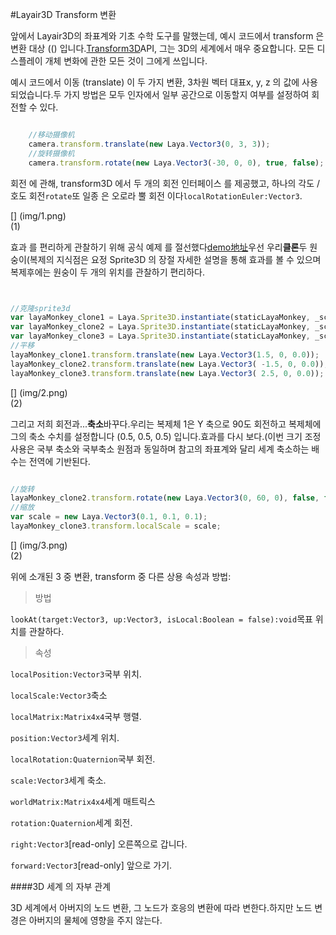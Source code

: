 #Layair3D Transform 변환

앞에서 Layair3D의 좌표계와 기초 수학 도구를 말했는데, 예시 코드에서 transform 은 변환 대상 (() 입니다.[Transform3D](https://layaair.ldc.layabox.com/api2/Chinese/index.html?category=Core&class=laya.d3.core.Transform3D)API, 그는 3D의 세계에서 매우 중요합니다. 모든 디스플레이 개체 변화에 관한 모든 것이 그에게 쓰입니다.

예시 코드에서 이동 (translate) 이 두 가지 변환, 3차원 벡터 대표x, y, z 의 값에 사용되었습니다.두 가지 방법은 모두 인자에서 일부 공간으로 이동할지 여부를 설정하여 회전할 수 있다.


```typescript

	//移动摄像机
	camera.transform.translate(new Laya.Vector3(0, 3, 3));
	//旋转摄像机
	camera.transform.rotate(new Laya.Vector3(-30, 0, 0), true, false);
```


회전 에 관해, transform3D 에서 두 개의 회전 인터페이스 를 제공했고, 하나의 각도 / 호도 회전`rotate`또 일종 은 오로라 뿔 회전 이다`localRotationEuler:Vector3`.

[] (img/1.png)<br>(1)

효과 를 편리하게 관찰하기 위해 공식 예제 를 절선했다[demo地址](https://layaair.ldc.layabox.com/demo2/?language=ch&category=3d&group=Sprite3D&name=TransformDemo)우선 우리**클론**두 원숭이(복제의 지식점은 요정 Sprite3D 의 장절 자세한 설명을 통해 효과를 볼 수 있으며 복제후에는 원숭이 두 개의 위치를 관찰하기 편리하다.


```typescript


//克隆sprite3d
var layaMonkey_clone1 = Laya.Sprite3D.instantiate(staticLayaMonkey, _scene, false, new Laya.Vector3(0.0, 0, 0.5));
var layaMonkey_clone2 = Laya.Sprite3D.instantiate(staticLayaMonkey, _scene, false, new Laya.Vector3(0.0, 0, 0.5));
var layaMonkey_clone3 = Laya.Sprite3D.instantiate(staticLayaMonkey, _scene, false, new Laya.Vector3(0.0, 0, 0.5));
//平移
layaMonkey_clone1.transform.translate(new Laya.Vector3(1.5, 0, 0.0));
layaMonkey_clone2.transform.translate(new Laya.Vector3( -1.5, 0, 0.0));
layaMonkey_clone3.transform.translate(new Laya.Vector3( 2.5, 0, 0.0));
```


[] (img/2.png)<br>(2)

그리고 저희 회전과...**축소**바꾸다.우리는 복제체 1은 Y 축으로 90도 회전하고 복제체에 그의 축소 수치를 설정합니다 (0.5, 0.5, 0.5) 입니다.효과를 다시 보다.(이번 크기 조정 사용은 국부 축소와 국부축소 원점과 동일하며 참고의 좌표계와 달리 세계 축소하는 배수는 전역에 기반된다.


```typescript

//旋转
layaMonkey_clone2.transform.rotate(new Laya.Vector3(0, 60, 0), false, false);
//缩放
var scale = new Laya.Vector3(0.1, 0.1, 0.1);
layaMonkey_clone3.transform.localScale = scale;
```


[] (img/3.png)<br>(2)

위에 소개된 3 중 변환, transform 중 다른 상용 속성과 방법:

> 방법

`lookAt(target:Vector3, up:Vector3, isLocal:Boolean = false):void`목표 위치를 관찰하다.

> 속성

`localPosition:Vector3`국부 위치.

`localScale:Vector3`축소

`localMatrix:Matrix4x4`국부 행렬.

`position:Vector3`세계 위치.

`localRotation:Quaternion`국부 회전.

`scale:Vector3`세계 축소.

`worldMatrix:Matrix4x4`세계 매트릭스

`rotation:Quaternion`세계 회전.

`right:Vector3`[read-only] 오른쪽으로 갑니다.

`forward:Vector3`[read-only] 앞으로 가기.


####3D 세계 의 자부 관계

3D 세계에서 아버지의 노드 변환, 그 노드가 호응의 변환에 따라 변한다.하지만 노드 변경은 아버지의 물체에 영향을 주지 않는다.